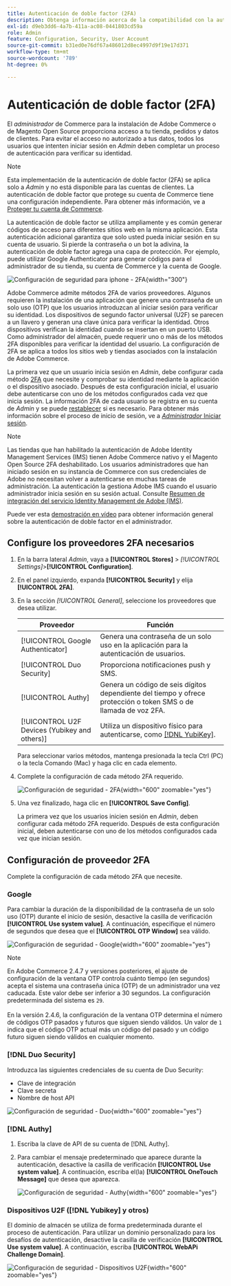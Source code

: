 ```yaml
---
title: Autenticación de doble factor (2FA)
description: Obtenga información acerca de la compatibilidad con la autenticación de doble factor para garantizar la seguridad del sistema y de los datos.
exl-id: d9eb3dd6-4a7b-411a-ac08-0441803cd59a
role: Admin
feature: Configuration, Security, User Account
source-git-commit: b31ed0e76df67a486012d8ec4997d9f19e17d371
workflow-type: tm+mt
source-wordcount: '789'
ht-degree: 0%

---
```


# Autenticación de doble factor (2FA)

El _administrador_ de Commerce para la instalación de Adobe Commerce o de Magento Open Source proporciona acceso a tu tienda, pedidos y datos de clientes. Para evitar el acceso no autorizado a tus datos, todos los usuarios que intenten iniciar sesión en _Admin_ deben completar un proceso de autenticación para verificar su identidad.

>[!NOTE]
>
>Esta implementación de la autenticación de doble factor (2FA) se aplica solo a _Admin_ y no está disponible para las cuentas de clientes. La autenticación de doble factor que protege su cuenta de Commerce tiene una configuración independiente. Para obtener más información, ve a [Proteger tu cuenta de Commerce](../getting-started/commerce-account-secure.md).

La autenticación de doble factor se utiliza ampliamente y es común generar códigos de acceso para diferentes sitios web en la misma aplicación. Esta autenticación adicional garantiza que solo usted pueda iniciar sesión en su cuenta de usuario. Si pierde la contraseña o un bot la adivina, la autenticación de doble factor agrega una capa de protección. Por ejemplo, puede utilizar Google Authenticator para generar códigos para el administrador de su tienda, su cuenta de Commerce y la cuenta de Google.

![Configuración de seguridad para iphone - 2FA](./assets/google-authenticator-iphone.png){width="300"}

Adobe Commerce admite métodos 2FA de varios proveedores. Algunos requieren la instalación de una aplicación que genere una contraseña de un solo uso (OTP) que los usuarios introduzcan al iniciar sesión para verificar su identidad. Los dispositivos de segundo factor universal (U2F) se parecen a un llavero y generan una clave única para verificar la identidad. Otros dispositivos verifican la identidad cuando se insertan en un puerto USB. Como administrador del almacén, puede requerir uno o más de los métodos 2FA disponibles para verificar la identidad del usuario. La configuración de 2FA se aplica a todos los sitios web y tiendas asociados con la instalación de Adobe Commerce.

La primera vez que un usuario inicia sesión en _Admin_, debe configurar cada método [2FA](../configuration-reference/security/2fa.md) que necesite y comprobar su identidad mediante la aplicación o el dispositivo asociado. Después de esta configuración inicial, el usuario debe autenticarse con uno de los métodos configurados cada vez que inicia sesión. La información 2FA de cada usuario se registra en su cuenta de _Admin_ y se puede [restablecer](security-two-factor-authentication-manage.md) si es necesario. Para obtener más información sobre el proceso de inicio de sesión, ve a [_Administrador_ Iniciar sesión](../getting-started/admin-signin.md).

>[!NOTE]
>
>Las tiendas que han habilitado la autenticación de Adobe Identity Management Services (IMS) tienen Adobe Commerce nativo y el Magento Open Source 2FA deshabilitado. Los usuarios administradores que han iniciado sesión en su instancia de Commerce con sus credenciales de Adobe no necesitan volver a autenticarse en muchas tareas de administración. La autenticación la gestiona Adobe IMS cuando el usuario administrador inicia sesión en su sesión actual. Consulte [Resumen de integración del servicio Identity Management de Adobe (IMS)](https://experienceleague.adobe.com/docs/commerce-admin/start/admin/ims/adobe-ims-integration-overview.html).

Puede ver esta [demostración en vídeo](https://video.tv.adobe.com/v/339104?quality=12&learn=on) para obtener información general sobre la autenticación de doble factor en el administrador.

## Configure los proveedores 2FA necesarios

1. En la barra lateral _Admin_, vaya a **[!UICONTROL Stores]** > _[!UICONTROL Settings]_>**[!UICONTROL Configuration]**.

1. En el panel izquierdo, expanda **[!UICONTROL Security]** y elija **[!UICONTROL 2FA]**.

1. En la sección _[!UICONTROL General]_, seleccione los proveedores que desea utilizar.

   | Proveedor | Función |
   |--- |--- |
   | [!UICONTROL Google Authenticator] | Genera una contraseña de un solo uso en la aplicación para la autenticación de usuarios. |
   | [!UICONTROL Duo Security] | Proporciona notificaciones push y SMS. |
   | [!UICONTROL Authy] | Genera un código de seis dígitos dependiente del tiempo y ofrece protección o token SMS o de llamada de voz 2FA. |
   | [!UICONTROL U2F Devices (Yubikey and others)] | Utiliza un dispositivo físico para autenticarse, como [[!DNL YubiKey]](https://www.yubico.com/). |

   Para seleccionar varios métodos, mantenga presionada la tecla Ctrl (PC) o la tecla Comando (Mac) y haga clic en cada elemento.

1. Complete la configuración de cada método 2FA requerido.

   ![Configuración de seguridad - 2FA](../configuration-reference/security/assets/2fa-general.png){width="600" zoomable="yes"}

1. Una vez finalizado, haga clic en **[!UICONTROL Save Config]**.

   La primera vez que los usuarios inicien sesión en _Admin_, deben configurar cada método 2FA requerido. Después de esta configuración inicial, deben autenticarse con uno de los métodos configurados cada vez que inician sesión.

## Configuración de proveedor 2FA

Complete la configuración de cada método 2FA que necesite.

### Google

Para cambiar la duración de la disponibilidad de la contraseña de un solo uso (OTP) durante el inicio de sesión, desactive la casilla de verificación **[!UICONTROL Use system value]**. A continuación, especifique el número de segundos que desea que el **[!UICONTROL OTP Window]** sea válido.

![Configuración de seguridad - Google](../configuration-reference/security/assets/2fa-google.png){width="600" zoomable="yes"}

>[!NOTE]
>
>En Adobe Commerce 2.4.7 y versiones posteriores, el ajuste de configuración de la ventana OTP controla cuánto tiempo (en segundos) acepta el sistema una contraseña única (OTP) de un administrador una vez caducada. Este valor debe ser inferior a 30 segundos. La configuración predeterminada del sistema es `29`.<br><br> En la versión 2.4.6, la configuración de la ventana OTP determina el número de códigos OTP pasados y futuros que siguen siendo válidos. Un valor de `1` indica que el código OTP actual más un código del pasado y un código futuro siguen siendo válidos en cualquier momento.

### [!DNL Duo Security]

Introduzca las siguientes credenciales de su cuenta de Duo Security:

- Clave de integración
- Clave secreta
- Nombre de host API

![Configuración de seguridad - Duo](../configuration-reference/security/assets/2fa-duo-security.png){width="600" zoomable="yes"}

### [!DNL Authy]

1. Escriba la clave de API de su cuenta de [!DNL Authy].

1. Para cambiar el mensaje predeterminado que aparece durante la autenticación, desactive la casilla de verificación **[!UICONTROL Use system value]**. A continuación, escriba el(la) **[!UICONTROL OneTouch Message]** que desea que aparezca.

   ![Configuración de seguridad - Authy](../configuration-reference/security/assets/2fa-authy.png){width="600" zoomable="yes"}

### Dispositivos U2F ([!DNL Yubikey] y otros)

El dominio de almacén se utiliza de forma predeterminada durante el proceso de autenticación. Para utilizar un dominio personalizado para los desafíos de autenticación, desactive la casilla de verificación **[!UICONTROL Use system value]**. A continuación, escriba **[!UICONTROL WebAPi Challenge Domain]**.

![Configuración de seguridad - Dispositivos U2F](../configuration-reference/security/assets/2fa-u2f-key.png){width="600" zoomable="yes"}
